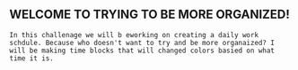 ## WELCOME TO TRYING TO BE MORE ORGANIZED!
```
In this challenage we will b eworking on creating a daily work schdule. Because who doesn't want to try and be more organaized? I will be making time blocks that will changed colors basied on what time it is. 